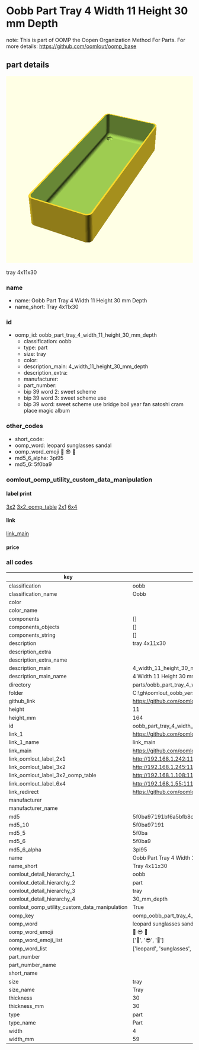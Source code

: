 # Oobb Part Tray 4 Width 11 Height 30 mm Depth  

note: This is part of OOMP the Oopen Organization Method For Parts. For more details: https://github.com/oomlout/oomp_base

##  part details
  

[![](3dpr.png)](3dpr.png)

tray 4x11x30



### name
* name: Oobb Part Tray 4 Width 11 Height 30 mm Depth
* name_short: Tray 4x11x30 
### id
* oomp_id: oobb_part_tray_4_width_11_height_30_mm_depth
  * classification: oobb
  * type: part
  * size: tray
  * color: 
  * description_main: 4_width_11_height_30_mm_depth
  * description_extra: 
  * manufacturer: 
  * part_number: 
  * bip 39 word 2: sweet scheme
  * bip 39 word 3: sweet scheme use
  * bip 39 word: sweet scheme use bridge boil year fan satoshi cram place magic album

### other_codes
* short_code: 
* oomp_word: leopard sunglasses sandal
* oomp_word_emoji :leopard: :sunglasses: :sandal:
* md5_6_alpha: 3pi95
* md5_6: 5f0ba9






### oomlout_oomp_utility_custom_data_manipulation
#### label print
[3x2](http://192.168.1.245:1112/?label=oomp%203pi95)
[3x2_oomp_table](http://192.168.1.108:1112/?label=oomp%203pi95)
[2x1](http://192.168.1.242:1112/?label=oomp%203pi95)
[6x4](http://192.168.1.55:1112/?label=oomp%203pi95)    

#### link

[link_main](https://github.com/oomlout/oomlout_oobb_version_4_generated_parts/tree/main/navigation_oomp/oobb/part/tray/4_width_11_height_30_mm_depth/part)                              

#### price







### all codes 
| key | value |  
| --- | --- |  
| classification | oobb |  
| classification_name | Oobb |  
| color |  |  
| color_name |  |  
| components | [] |  
| components_objects | [] |  
| components_string | [] |  
| description | tray 4x11x30 |  
| description_extra |  |  
| description_extra_name |  |  
| description_main | 4_width_11_height_30_mm_depth |  
| description_main_name | 4 Width 11 Height 30 mm Depth |  
| directory | parts/oobb_part_tray_4_width_11_height_30_mm_depth |  
| folder | C:\gh\oomlout_oobb_version_4_generated_parts\parts\oobb_part_tray_4_width_11_height_30_mm_depth |  
| github_link | https://github.com/oomlout/oomlout_oomp_part_src/tree/main/parts/oobb_part_tray_4_width_11_height_30_mm_depth |  
| height | 11 |  
| height_mm | 164 |  
| id | oobb_part_tray_4_width_11_height_30_mm_depth |  
| link_1 | https://github.com/oomlout/oomlout_oobb_version_4_generated_parts/tree/main/navigation_oomp/oobb/part/tray/4_width_11_height_30_mm_depth/part |  
| link_1_name | link_main |  
| link_main | https://github.com/oomlout/oomlout_oobb_version_4_generated_parts/tree/main/navigation_oomp/oobb/part/tray/4_width_11_height_30_mm_depth/part |  
| link_oomlout_label_2x1 | http://192.168.1.242:1112/?label=oomp%203pi95 |  
| link_oomlout_label_3x2 | http://192.168.1.245:1112/?label=oomp%203pi95 |  
| link_oomlout_label_3x2_oomp_table | http://192.168.1.108:1112/?label=oomp%203pi95 |  
| link_oomlout_label_6x4 | http://192.168.1.55:1112/?label=oomp%203pi95 |  
| link_redirect | https://github.com/oomlout/oomlout_oobb_version_4_generated_parts/tree/main/parts/oobb_tray_04_11_30 |  
| manufacturer |  |  
| manufacturer_name |  |  
| md5 | 5f0ba97191bf6a5bfb8c81bddf702edd |  
| md5_10 | 5f0ba97191 |  
| md5_5 | 5f0ba |  
| md5_6 | 5f0ba9 |  
| md5_6_alpha | 3pi95 |  
| name | Oobb Part Tray 4 Width 11 Height 30 mm Depth |  
| name_short | Tray 4x11x30  |  
| oomlout_detail_hierarchy_1 | oobb |  
| oomlout_detail_hierarchy_2 | part |  
| oomlout_detail_hierarchy_3 | tray |  
| oomlout_detail_hierarchy_4 | 30_mm_depth |  
| oomlout_oomp_utility_custom_data_manipulation | True |  
| oomp_key | oomp_oobb_part_tray_4_width_11_height_30_mm_depth |  
| oomp_word | leopard sunglasses sandal |  
| oomp_word_emoji | :leopard: :sunglasses: :sandal: |  
| oomp_word_emoji_list | [':leopard:', ':sunglasses:', ':sandal:'] |  
| oomp_word_list | ['leopard', 'sunglasses', 'sandal'] |  
| part_number |  |  
| part_number_name |  |  
| short_name |  |  
| size | tray |  
| size_name | Tray |  
| thickness | 30 |  
| thickness_mm | 30 |  
| type | part |  
| type_name | Part |  
| width | 4 |  
| width_mm | 59 |  
